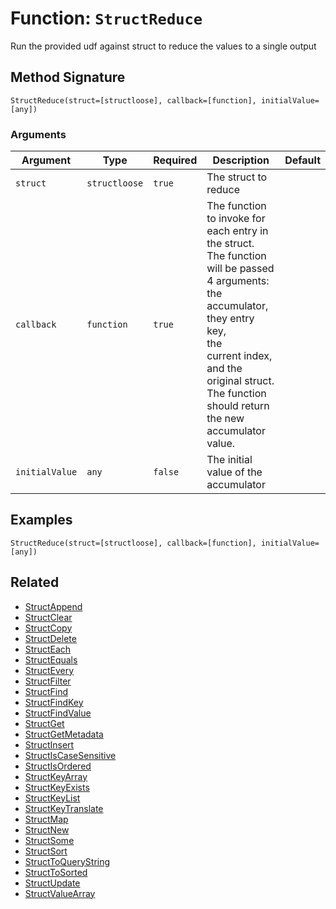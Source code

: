 [comment]: # (Note: This documentation is generated dynamically in the build process.  To modify the contents, change the javadoc on the _invoke method of the BIF class)

# Function: `StructReduce`

Run the provided udf against struct to reduce the values to a single output

## Method Signature
```
StructReduce(struct=[structloose], callback=[function], initialValue=[any])
```
### Arguments

| Argument | Type | Required | Description | Default |
|----------|------|----------|-------------|---------|
| `struct` | `structloose` | `true` | The struct to reduce |  |
| `callback` | `function` | `true` | The function to invoke for each entry in the struct. The function will be passed 4 arguments: the accumulator, they entry key,<br>                    the<br>                    current index, and the original struct. The function should return the new accumulator value. |  |
| `initialValue` | `any` | `false` | The initial value of the accumulator |  |

## Examples

```
StructReduce(struct=[structloose], callback=[function], initialValue=[any])
```

## Related
  * [StructAppend](StructAppend.md)
  * [StructClear](StructClear.md)
  * [StructCopy](StructCopy.md)
  * [StructDelete](StructDelete.md)
  * [StructEach](StructEach.md)
  * [StructEquals](StructEquals.md)
  * [StructEvery](StructEvery.md)
  * [StructFilter](StructFilter.md)
  * [StructFind](StructFind.md)
  * [StructFindKey](StructFindKey.md)
  * [StructFindValue](StructFindValue.md)
  * [StructGet](StructGet.md)
  * [StructGetMetadata](StructGetMetadata.md)
  * [StructInsert](StructInsert.md)
  * [StructIsCaseSensitive](StructIsCaseSensitive.md)
  * [StructIsOrdered](StructIsOrdered.md)
  * [StructKeyArray](StructKeyArray.md)
  * [StructKeyExists](StructKeyExists.md)
  * [StructKeyList](StructKeyList.md)
  * [StructKeyTranslate](StructKeyTranslate.md)
  * [StructMap](StructMap.md)
  * [StructNew](StructNew.md)
  * [StructSome](StructSome.md)
  * [StructSort](StructSort.md)
  * [StructToQueryString](StructToQueryString.md)
  * [StructToSorted](StructToSorted.md)
  * [StructUpdate](StructUpdate.md)
  * [StructValueArray](StructValueArray.md)
